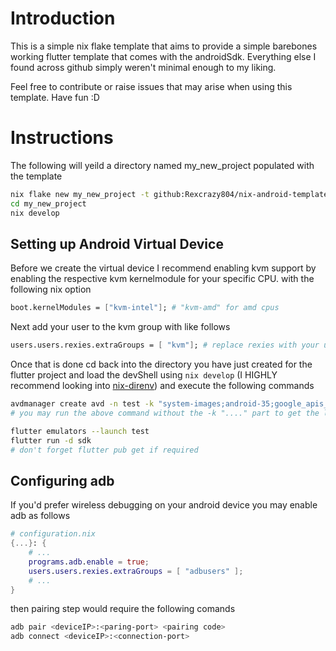 # Introduction
This is a simple nix flake template that aims to provide a simple barebones
working flutter template that comes with the androidSdk. Everything else I found 
across github simply weren't minimal enough to my liking.

Feel free to contribute or raise issues that may arise when using this template.
Have fun :D

# Instructions
The following will yeild a directory named my_new_project populated with the template
```sh
nix flake new my_new_project -t github:Rexcrazy804/nix-android-template
cd my_new_project
nix develop
```

## Setting up Android Virtual Device
Before we create the virtual device I recommend enabling kvm support by enabling the respective
kvm kernelmodule for your specific CPU. with the following nix option
```nix
boot.kernelModules = ["kvm-intel"]; # "kvm-amd" for amd cpus
```

Next add your user to the kvm group with like follows
```nix
users.users.rexies.extraGroups = [ "kvm"]; # replace rexies with your username
```

Once that is done cd back into the directory you have just created for the
flutter project and load the devShell using `nix develop` (I HIGHLY recommend
looking into [nix-direnv](https://github.com/nix-community/nix-direnv)) and execute the 
following commands

```sh
avdmanager create avd -n test -k "system-images;android-35;google_apis_playstore_ps16k;x86_64"
# you may run the above command without the -k "...." part to get the list of available platforms

flutter emulators --launch test
flutter run -d sdk
# don't forget flutter pub get if required
```

## Configuring adb
If you'd prefer wireless debugging on your android device you may enable adb as follows
```nix
# configuration.nix
{...}: {
    # ...
    programs.adb.enable = true;
    users.users.rexies.extraGroups = [ "adbusers" ];
    # ...
}
```

then pairing step would require the following comands
```sh
adb pair <deviceIP>:<paring-port> <pairing code>
adb connect <deviceIP>:<connection-port>
```
